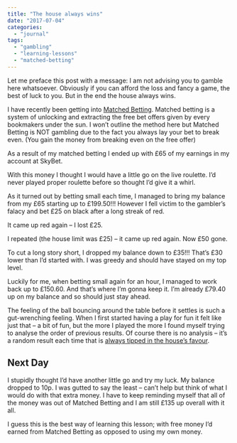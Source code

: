 ```yaml
---
title: "The house always wins"
date: "2017-07-04"
categories: 
  - "journal"
tags: 
  - "gambling"
  - "learning-lessons"
  - "matched-betting"
---
```


Let me preface this post with a message: I am not advising you to gamble here whatsoever. Obviously if you can afford the loss and fancy a game, the best of luck to you. But in the end the house always wins.

I have recently been getting into [Matched Betting](http://web.archive.org/web/20170712014121/https://www.oddsmonkey.com/Howitworks.aspx). Matched betting is a system of unlocking and extracting the free bet offers given by every bookmakers under the sun. I won’t outline the method here but Matched Betting is NOT gambling due to the fact you always lay your bet to break even. (You gain the money from breaking even on the free offer)

As a result of my matched betting I ended up with £65 of my earnings in my account at SkyBet.

With this money I thought I would have a little go on the live roulette. I’d never played proper roulette before so thought I’d give it a whirl.

As it turned out by betting small each time, I managed to bring my balance from my £65 starting up to £199.50!!! However I fell victim to the gambler’s falacy and bet £25 on black after a long streak of red.

It came up red again – I lost £25.

I repeated (the house limit was £25) – it came up red again. Now £50 gone.

To cut a long story short, I dropped my balance down to £35!!! That’s £30 lower than I’d started with. I was greedy and should have stayed on my top level.

Luckily for me, when betting small again for an hour, I managed to work back up to £150.60. And that’s where I’m gonna keep it. I’m already £79.40 up on my balance and so should just stay ahead.

The feeling of the ball bouncing around the table before it settles is such a gut-wrenching feeling. When I first started having a play for fun it felt like just that – a bit of fun, but the more I played the more I found myself trying to analyse the order of previous results. Of course there is no analysis – it’s a random result each time that is [always tipped in the house’s favour](http://web.archive.org/web/20170712014121/https://en.wikipedia.org/wiki/Roulette#House_edge).

## Next Day

I stupidly thought I’d have another little go and try my luck. My balance dropped to 10p. I was gutted to say the least – can’t help but think of what I would do with that extra money. I have to keep reminding myself that all of the money was out of Matched Betting and I am still £135 up overall with it all.

I guess this is the best way of learning this lesson; with free money I’d earned from Matched Betting as opposed to using my own money.
